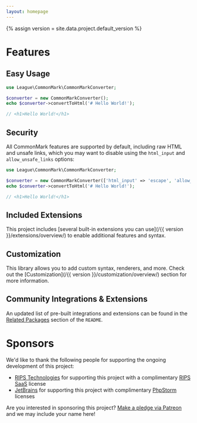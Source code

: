 ```yaml
---
layout: homepage
---
```


{% assign version = site.data.project.default_version %}

# Features

## Easy Usage

```php
use League\CommonMark\CommonMarkConverter;

$converter = new CommonMarkConverter();
echo $converter->convertToHtml('# Hello World!');

// <h1>Hello World!</h1>
```

## Security

All CommonMark features are supported by default, including raw HTML and unsafe links, which you may want to disable using the `html_input` and `allow_unsafe_links` options:

```php
use League\CommonMark\CommonMarkConverter;

$converter = new CommonMarkConverter(['html_input' => 'escape', 'allow_unsafe_links' => false]);
echo $converter->convertToHtml('# Hello World!');

// <h1>Hello World!</h1>
```

## Included Extensions

This project includes [several built-in extensions you can use](/{{ version }}/extensions/overview/) to enable additional features and syntax.

## Customization

This library allows you to add custom syntax, renderers, and more.  Check out the [Customization](/{{ version }}/customization/overview/) section for more information.

## Community Integrations & Extensions

An updated list of pre-built integrations and extensions can be found in the [Related Packages](https://github.com/thephpleague/commonmark#%EF%B8%8F-related-packages) section of the `README`.

# Sponsors

We'd like to thank the following people for supporting the ongoing development of this project:

 - [RIPS Technologies](https://www.ripstech.com/) for supporting this project with a complimentary [RIPS SaaS](https://www.ripstech.com/product/) license
 - [JetBrains](https://www.jetbrains.com/) for supporting this project with complimentary [PhpStorm](https://www.jetbrains.com/phpstorm/) licenses

Are you interested in sponsoring this project? [Make a pledge via Patreon](https://www.patreon.com/join/colinodell) and we may include your name here!
